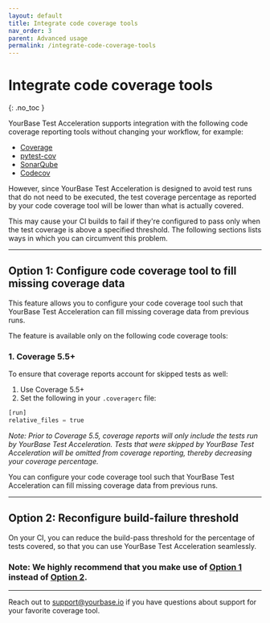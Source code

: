 ```yaml
---
layout: default
title: Integrate code coverage tools
nav_order: 3
parent: Advanced usage
permalink: /integrate-code-coverage-tools
---
```


# Integrate code coverage tools
{: .no_toc }

YourBase Test Acceleration supports integration with the following code coverage reporting tools without changing your workflow, for example:
- [Coverage](https://coverage.readthedocs.io/en/coverage-5.5/)
- [pytest-cov](https://pypi.org/project/pytest-cov/)
- [SonarQube](https://www.sonarqube.org/)
- [Codecov](https://about.codecov.io/)

However, since YourBase Test Acceleration is designed to avoid test runs that do not need to be executed, the test coverage percentage as reported by your code coverage tool will be lower than what is actually covered. 

This may cause your CI builds to fail if they're configured to pass only when the test coverage is above a specified threshold. The following sections lists ways in which you can circumvent this problem.

---

## Option 1: Configure code coverage tool to fill missing coverage data

This feature allows you to configure your code coverage tool such that YourBase Test Acceleration can fill missing coverage data from previous runs.

The feature is available only on the following code coverage tools:

### 1. Coverage 5.5+

To ensure that coverage reports account for skipped tests as well:
1. Use Coverage 5.5+
2. Set the following in your `.coveragerc` file:

```python
[run]
relative_files = true
```

_Note: Prior to Coverage 5.5, coverage reports will only include the tests run by YourBase Test Acceleration. Tests that were skipped by YourBase Test Acceleration will be omitted from coverage reporting, thereby decreasing your coverage percentage._

You can configure your code coverage tool such that YourBase Test Acceleration can fill missing coverage data from previous runs.

---

## Option 2: Reconfigure build-failure threshold

On your CI, you can reduce the build-pass threshold for the percentage of tests covered, so that you can use YourBase Test Acceleration seamlessly.

### Note: We highly recommend that you make use of [Option 1](#option-1-configure-code-coverage-tool-to-fill-missing-coverage-data) instead of [Option 2](#option-2-reconfigure-build-failure-threshold).
---

Reach out to [support@yourbase.io](mailto:support@yourbase.io) if you have questions about support for your favorite coverage tool.